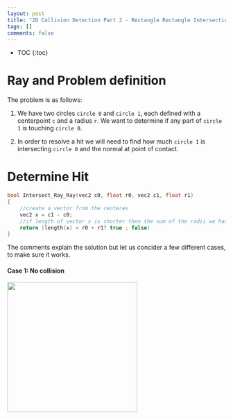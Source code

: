 ```yaml
---
layout: post
title: "2D Collision Detection Part 2 - Rectangle Rectangle Intersection"
tags: []
comments: false
---
```


* TOC
{:toc}

# Ray and Problem definition
The problem is as follows:

1) We have two circles `circle 0` and `circle 1`, each defined with a centerpoint `c` and a radius `r`. We want to determine if any part of `circle 1` is touching `circle 0`.

2) In order to resolve a hit we will need to find how much `circle 1` is intersecting `circle 0` and the normal at point of contact.

# Determine Hit

```cpp
bool Intersect_Ray_Ray(vec2 c0, float r0, vec2 c1, float r1)
{
    //create a vector from the centeres
    vec2 x = c1 - c0;
    //if length of vector x is shorter then the sum of the radii we have a collision
    return (length(x) < r0 + r1? true ; false)
}
```

The comments explain the solution but let us concider a few different cases, to make sure it works.

#### Case 1: No collision
<div class="grid">
    <div class="unit one-third"></div>
    <div class="unit one-third image">
        <img src="{{ site.baseurl }}/images/circle-circle-intersection-1-no-collision.svg" width="300">
        <div class="image-text">
        </div>
    </div>
</div>

